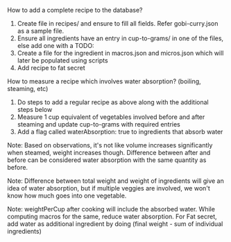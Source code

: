How to add a complete recipe to the database?

1. Create file in recipes/ and ensure to fill all fields. Refer gobi-curry.json as a sample file.
2. Ensure all ingredients have an entry in cup-to-grams/ in one of the files, else add one with a TODO:
3. Create a file for the ingredient in macros.json and micros.json which will later be populated using scripts
4. Add recipe to fat secret


How to measure a recipe which involves water absorption? (boiling, steaming, etc)
1. Do steps to add a regular recipe as above along with the additional steps below
2. Measure 1 cup equivalent of vegetables involved before and after steaming and update cup-to-grams with required entries 
3. Add a flag called waterAbsorption: true to ingredients that absorb water

Note: Based on observations, it's not like volume increases significantly when steamed, weight increases though. Difference between after and before can be considered water absorption with the same 
      quantity as before.

Note: Difference between total weight and weight of ingredients will give an idea of water absorption, but if multiple veggies are involved, we won't know how much goes into one vegetable. 

Note: weightPerCup after cooking will include the absorbed water. While computing macros for the same, reduce water absorption. For Fat secret, add water as additional ingredient by doing 
      (final weight - sum of individual ingredients)
